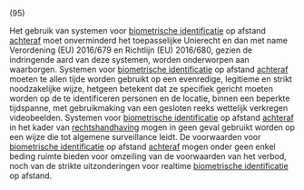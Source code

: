 (95)

Het gebruik van systemen voor [biometrische identificatie](a3.md#^bioid) op afstand [achteraf](a3.md#^sbach) moet onverminderd het toepasselijke Unierecht en dan met name Verordening (EU) 2016/679 en Richtlijn (EU) 2016/680, gezien de indringende aard van deze systemen, worden onderworpen aan waarborgen. Systemen voor [biometrische identificatie](a3.md#^bioid) op afstand [achteraf](a3.md#^sbach) moeten te allen tijde worden gebruikt op een evenredige, legitieme en strikt noodzakelijke wijze, hetgeen betekent dat ze specifiek gericht moeten worden op de te identificeren personen en de locatie, binnen een beperkte tijdspanne, met gebruikmaking van een gesloten reeks wettelijk verkregen videobeelden. Systemen voor [biometrische identificatie](a3.md#^bioid) op afstand [achteraf](a3.md#^sbach) in het kader van [rechtshandhaving](a3.md#^rh) mogen in geen geval gebruikt worden op een wijze die tot algemene surveillance leidt. De voorwaarden voor [biometrische identificatie](a3.md#^bioid) op afstand [achteraf](a3.md#^sbach) mogen onder geen enkel beding ruimte bieden voor omzeiling van de voorwaarden van het verbod, noch van de strikte uitzonderingen voor realtime [biometrische identificatie](a3.md#^bioid) op afstand.